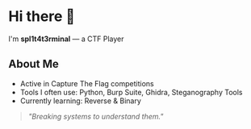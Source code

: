 # Hi there 👋

I'm **spl1t4t3rminal** — a CTF Player

## About Me
- Active in Capture The Flag competitions
- Tools I often use: Python, Burp Suite, Ghidra, Steganography Tools
- Currently learning: Reverse & Binary

> *"Breaking systems to understand them."*
